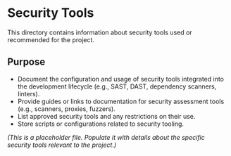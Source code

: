 # Security Tools

This directory contains information about security tools used or recommended for the project.

## Purpose

*   Document the configuration and usage of security tools integrated into the development lifecycle (e.g., SAST, DAST, dependency scanners, linters).
*   Provide guides or links to documentation for security assessment tools (e.g., scanners, proxies, fuzzers).
*   List approved security tools and any restrictions on their use.
*   Store scripts or configurations related to security tooling.

*(This is a placeholder file. Populate it with details about the specific security tools relevant to the project.)*